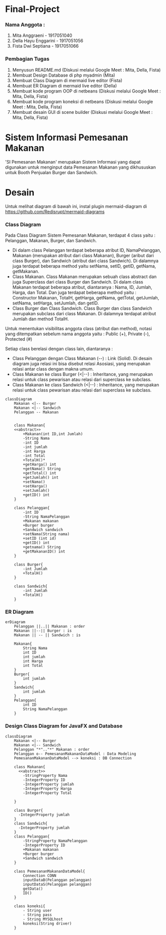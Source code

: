 # Final-Project
### Nama Anggota :
1. Mita Anggraeni - 1917051040
2. Della Hayu Enggarini - 1917051056
3. Fista Dwi Septiana - 1917051066


### Pembagian Tugas
1. Menyusun README.md (Diskusi melalui Google Meet : Mita, Della, Fista)
2. Membuat Design Database di php myadmin (Mita)
3. Membuat Class Diagram di mermaid live editor (Fista)
4. Membuat ER Diagram di mermaid live editor (Della)
5. Membuat kode program OOP di netbeans (Diskusi melalui Google Meet : Mita, Della, Fista)
6. Membuat kode program koneksi di netbeans (Diskusi melalui Google Meet : Mita, Della, Fista)
7. Membuat desain GUI di scene builder (Diskusi melalui Google Meet : Mita, Della, Fista)


# Sistem Informasi Pemesanan Makanan
'SI Pemesanan Makanan' merupakan Sistem Informasi yang dapat digunakan untuk menginput data Pemesanan Makanan yang dikhususkan untuk Booth Penjualan Burger dan Sandwich.

# Desain
Untuk melihat diagram di bawah ini, instal plugin mermaid-diagram di https://github.com/Redisrupt/mermaid-diagrams

### Class Diagram
Pada Class Diagram Sistem Pemesanan Makanan, terdapat 4 class yaitu : Pelanggan, Makanan, Burger, dan Sandwich.
- Di dalam class Pelanggan terdapat beberapa atribut ID, NamaPelanggan, Makanan (merupakan atribut dari class Makanan), Burger (aribut dari class Burger), dan Sandwich (atribut dari class Sandwich). Di dalamnya juga terdapat beberapa method yaitu setNama, setID, getID, getNama, getMakanan.
- Class Makanan. Class Makanan merupakan sebuah class abstract dan juga Superclass dari class Burger dan Sandwich. Di dalam class Makanan terdapat beberapa atribut, diantaranya : Nama, ID, Jumlah, Harga, dan Total. Dan juga terdapat beberapa method yaitu : Constructor Makanan, TotalH, getHarga, getNama, getTotal, getJumlah, setNama, setHarga, setJumlah, dan getID.
- Class Burger dan Class Sandwich. Class Burger dan class Sandwich merupakan subclass dari class Makanan. Di dalamnya terdapat atribut Jumlah dan method TotalH.

Untuk menentukan visibilitas anggota class (atribut dan method), notasi yang ditempatkan sebelum nama anggota yaitu :
Public (+), Private (-), Protected (#)

Setiap class berelasi dengan class lain, diantaranya :
- Class Pelanggan dengan Class Makanan (--) : Link (Solid). Di desain diagram juga relasi ini bisa disebut relasi Asosiasi, yang merupakan relasi antar class dengan makna umum.
- Class Makanan ke class Burger (<|--) : Inheritance, yang merupakan relasi untuk class pewarisan atau relasi dari superclass ke subclass.
- Class Makanan ke class Sandwich (<|--) :  Inheritance, yang merupakan relasi untuk class pewarisan atau relasi dari superclass ke subclass.

```mermaid
classDiagram
    Makanan <|-- Burger
    Makanan <|-- Sandwich
    Pelanggan -- Makanan
    

    class Makanan{
    <<abstract>>
        +Makanan(int ID,int Jumlah)
        -String Nama
        -int ID
        -int jumlah
        -int Harga
        -int Total
        +TotalH()*
        +getHarga() int
        +getNama() String
        +getTotal() int
        +getJumlah() int
        +setNama()
        +setHarga()
        +setJumlah()
        +getID() int
    }
    
    class Pelanggan{
        -int ID
        -String NamaPelanggan
        +Makanan makanan
        +Burger burger
        +Sandwich sandwich
        +setNama(String nama)
        +setID (int id) 
        +getID() int
        +getnama() String
        +getMakananID() int
    }

    class Burger{
        -int Jumlah
        +TotalH()
    }

    class Sandwich{
        -int Jumlah
        +TotalH()
    }
 ```   


### ER Diagram
```mermaid
erDiagram
    Pelanggan ||..|| Makanan : order
    Makanan ||--|| Burger : is
    Makanan || -- || Sandwich : is

    Makanan{
        String Nama
        int ID
        int jumlah
        int Harga
        int Total
    }
    Burger{
        int jumlah
    }
    Sandwich{
        int jumlah
    }
    Pelanggan{
        int ID
        String NamaPelanggan
    }
```

### Design Class Diagram for JavaFX and Database
```mermaid
classDiagram
    Makanan <|-- Burger
    Makanan <|-- Sandwich
    Pelanggan "*".."*" Makanan : order
    Pelanggan o-- PemesananMakananDataModel : Data Modeling
    PemesananMakananDataModel --> koneksi : DB Connection

    class Makanan{
      <<abstract>>
        -StringProperty Nama
        -IntegerProperty ID
        -IntegerProperty jumlah
        -IntegerProperty Harga
        -IntegerProperty Total
        
    }
    
    class Burger{
      -IntegerProperty jumlah
    }
    class Sandwich{
      -IntegerProperty jumlah
    }
    class Pelanggan{
        -StringProperty NamaPelanggan
        -IntegerProperty ID
        +Makanan makanan
        +Burger burger
        +Sandwich sandwich
    }

    class PemesananMakananDataModel{
        Connection CONN
        inputDataB(Pelanggan pelanggan)
        inputDataS(Pelanggan pelanggan)
        getData()
        ID()
    }

    class koneksi{
        - String user
        - String pass
        - String MYSQLhost
        koneksi(String driver)
    }
```
